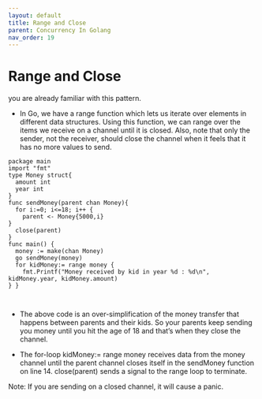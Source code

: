 ```yaml
---
layout: default
title: Range and Close
parent: Concurrency In Golang
nav_order: 19
---
```



# Range and Close

you are already familiar with this pattern.

- In Go, we have a range function which lets us iterate over elements in different data structures. Using this function, we can range over the 
items we receive on a channel until it is closed. Also, note that only the sender, not the receiver, should close the channel when it feels that 
it has no more values to send.

```
package main
import "fmt"
type Money struct{
  amount int
  year int
}
func sendMoney(parent chan Money){
  for i:=0; i<=18; i++ {
    parent <- Money{5000,i}
}
  close(parent)
}
func main() {
  money := make(chan Money)
  go sendMoney(money)
  for kidMoney:= range money {
    fmt.Printf("Money received by kid in year %d : %d\n", kidMoney.year, kidMoney.amount)
} }



```
- The above code is an over-simplification of the money transfer that happens between parents and their kids. 
So your parents keep sending you money until you hit the age of 18 and that’s when they close the channel.

- The for-loop kidMoney:= range money receives data from the money channel until the parent channel closes itself in the sendMoney function on line 14.
close(parent) sends a signal to the range loop to terminate.

Note: If you are sending on a closed channel, it will cause a panic.



